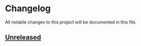 # Changelog

All notable changes to this project will be documented in this file.

## [Unreleased](https://github.com/figuren-theater/ft-themes/compare/1.1.0...HEAD)



